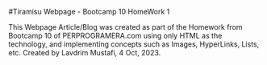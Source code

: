 #Tiramisu Webpage - Bootcamp 10 HomeWork 1

This Webpage Article/Blog was created as part of the Homework from Bootcamp 10 of PERPROGRAMERA.com using only
HTML as the technology, and implementing concepts such as Images, HyperLinks, Lists, etc.
Created by Lavdrim Mustafi, 4 Oct, 2023.